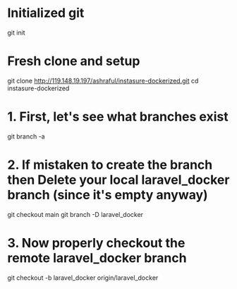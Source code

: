 # Initialized git
git init

# Fresh clone and setup
git clone http://119.148.19.197/ashraful/instasure-dockerized.git
cd instasure-dockerized

# 1. First, let's see what branches exist
git branch -a

# 2. If mistaken to create the branch then Delete your local laravel_docker branch (since it's empty anyway)
git checkout main
git branch -D laravel_docker

# 3. Now properly checkout the remote laravel_docker branch
git checkout -b laravel_docker origin/laravel_docker
